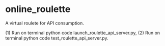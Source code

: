 # online_roulette
A virtual roulete for API consumption.

(1) Run on terminal python code launch_roulette_api_server.py, (2) Run on terminal python code test_roulette_api_server.py.
